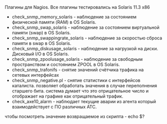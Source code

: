 Плагины для Nagios.
Все плагины тестировались на Solaris 11.3 x86

* check_snmp_memory_solaris - наблюдение за состоянием физической памяти (RAM) в OS Solaris.
* check_snmp_swap_solaris - наблюдение за состоянием виртуальной памяти (swap) в OS Solaris.
* check_snmp_swappingrate_solaris - наблюдение за скоростью сброса памяти в swap в OS Solaris.
* check_snmp_diskusage_solaris - наблюдение за нагрузкой на диски. Дисковый I/O в OS Solaris.
* check_snmp_zpoolusage_solaris - наблюдение за свободным пространством и состоянием ZPOOL в OS Solaris.
* check_snmp_trafonifs - снятие значений счётчика трафика на сетевых интерфейсах
* check_snmp_negative.pl - снятие статистики с интерфейсов каталиста. позволяет обработать значения в случае переполнения старшего бита. система думает что это отрицательное число и отображает на графике как отрицательный трафик.
* check_axe10_alarm - наблюдает текущие аварии из агента который взаимодействует с ПО различных АТС.

чтобы посмотреть значение возвращаемое из скрипта - echo $?
